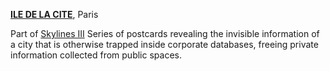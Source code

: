 
[**ILE DE LA CITE**](https://www.google.com/maps/preview?q=ile+de+la+cite&ie=UTF-8&hq=&hnear=0x47e671e1b1045ea3:0xaac13439aed313c,Ile+de+la+Cit%C3%A9,+75004+Paris,+France&gl=us&ei=TFTmU8WkCJTNsQTx_YDgDw&ved=0CK8BEPIBMA8), Paris

Part of [Skylines III](/2014/skylines/skylines.php?v=03)
Series of postcards revealing the invisible information of a city that is otherwise trapped inside corporate databases, freeing private information collected from public spaces.

